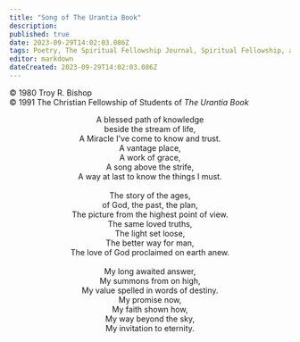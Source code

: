 ```yaml
---
title: "Song of The Urantia Book"
description: 
published: true
date: 2023-09-29T14:02:03.086Z
tags: Poetry, The Spiritual Fellowship Journal, Spiritual Fellowship, article
editor: markdown
dateCreated: 2023-09-29T14:02:03.086Z
---
```


<p class="v-card v-sheet theme--light gray lighten-3 px-2">© 1980 Troy R. Bishop<br>© 1991 The Christian Fellowship of Students of <i>The Urantia Book</i></p>

<p style="text-align:center;">
A blessed path of knowledge<br>
beside the stream of life,<br>
A Miracle I've come to know and trust.<br>
A vantage place,<br>
A work of grace,<br>
A song above the strife,<br>
A way at last to know the things I must.<br>
<br>
The story of the ages,<br>
of God, the past, the plan,<br>
The picture from the highest point of view.<br>
The same loved truths,<br>
The light set loose,<br>
The better way for man,<br>
The love of God proclaimed on earth anew.<br>
<br>
My long awaited answer,<br>
My summons from on high,<br>
My value spelled in words of destiny.<br>
My promise now,<br>
My faith shown how,<br>
My way beyond the sky,<br>
My invitation to eternity.<br>
</p>